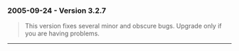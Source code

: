 ### 2005\-09\-24 \- Version 3\.2\.7


> This version fixes several minor and obscure bugs.
>  Upgrade only if you are having problems.



---

